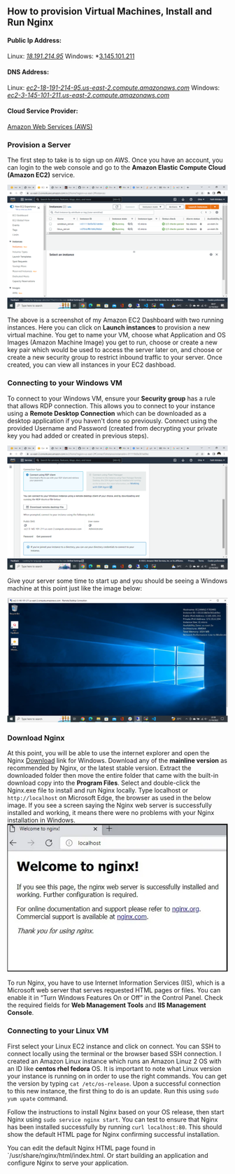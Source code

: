 ## How to provision Virtual Machines, Install and Run Nginx

#### Public Ip Address:
Linux: *[18.191.214.95](http://18.191.214.95)*
Windows: *[3.145.101.211](http://3.145.101.211)

#### DNS Address:
Linux: *[ec2-18-191-214-95.us-east-2.compute.amazonaws.com](http://ec2-18-191-214-95.us-east-2.compute.amazonaws.com)*
Windows: *[ec2-3-145-101-211.us-east-2.compute.amazonaws.com](http://ec2-3-145-101-211.us-east-2.compute.amazonaws.com)*

#### Cloud Service Provider:
[Amazon Web Services (AWS)](https://aws.amazon.com)

### Provision a Server
The first step to take is to sign up on AWS. Once you have an account, you can login to the web console and go to the **Amazon Elastic Compute Cloud (Amazon EC2)** service.

![EC2 Dashboard](img/Screenshot%20(9).png)

The above is a screenshot of my Amazon EC2 Dashboard with two running instances. Here you can click on **Launch instances** to provision a new virtual machine. You get to name your VM, choose what Application and OS Images (Amazon Machine Image) you get to run, choose or create a new key pair which would be used to access the server later on, and choose or create a new security group to restrict inbound traffic to your server. Once created, you can view all instances in your EC2 dashboad.

### Connecting to your Windows VM
To connect to your Windows VM, ensure your **Security group** has a rule that allows RDP connection. This allows you to connect to your instance using a **Remote Desktop Connection** which can be downloaded as a desktop application if you haven't done so previously. Connect using the provided Username and Password (created from decrypting your private key you had added or created in previous steps).

![Connect using RDP](img/Screenshot%20(10).png)

Give your server some time to start up and you should be seeing a Windows machine at this point just like the image below:

![AWS Microsoft Windows VM](img/Screenshot%20(7).png)

### Download Nginx
At this point, you will be able to use the internet explorer and open the Nginx [Download](http://nginx.org/en/download.html) link for Windows.
Download any of the **mainline version** as recommended by Nginx, or the latest stable version. Extract the downloaded folder then move the entire folder that came with the built-in download copy into the **Program Files**.  Select and double-click the Nginx.exe file to install and run Nginx locally. Type localhost or `http://localhost` on  Microsoft Edge, the browser as used in the below image. If you see a screen saying the Nginx web server is successfully installed and working, it means there were no problems with your Nginx installation in Windows.
![Welcome to Nginx](img/Screenshot%20(3).png)

To run Nginx, you have to use Internet Information Services (IIS), which is a Microsoft web server that serves requested HTML pages or files. You can enable it in “Turn Windows Features On or Off” in the Control Panel. Check the required fields for **Web Management Tools** and **IIS Management Console**.


### Connecting to your Linux VM
First select your Linux EC2 instance and click on connect. You can SSH to connect locally using the terminal or the browser based SSH connection.
I created an Amazon Linux instance which runs an Amazon Linuz 2 OS with an ID like **centos rhel fedora** OS. It is important to note what Linux version your instance is running on in order to use the right commands. You can get the version by typing `cat /etc/os-release`. Upon a successful connection to this new instance, the first thing to do is an update. Run this using `sudo yum upate` command.

Follow the instructions to install Nginx based on your OS release, then start Nginx using `sudo service nginx start`. You can test to ensure that Nginx has been installed successfully by running `curl localhost:80`. This should show the default HTML page for Nginx confirming successful installation.

You can edit the default Nginx HTML page found in `/usr/share/nginx/html/index.html. Or start building an application and configure Nginx to serve your application.